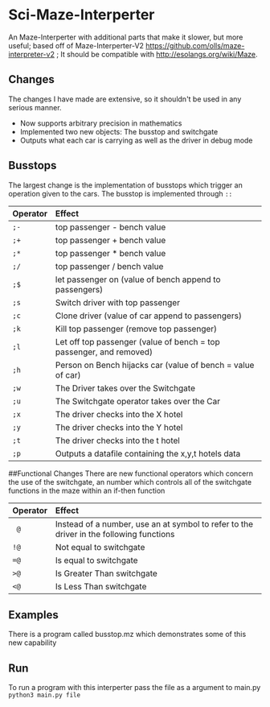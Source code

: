 # Sci-Maze-Interperter
An Maze-Interperter with additional parts that make it slower, but more useful; based off of Maze-Interperter-V2 https://github.com/olls/maze-interpreter-v2 ; It should be compatible with http://esolangs.org/wiki/Maze.

## Changes
The changes I have made are extensive, so it shouldn't be used in any serious manner.
* Now supports arbitrary precision in mathematics
* Implemented two new objects: The busstop and switchgate
* Outputs what each car is carrying as well as the driver in debug mode

## Busstops
The largest change is the implementation of busstops which trigger an operation given to the cars.
The busstop is implemented through `::`

| Operator | Effect                                                                           |
|:-------- |:-------------------------------------------------------------------------------- |
| `;-`     | top passenger - bench value                                                      |
| `;+`     | top passenger + bench value                                                      |
| `;*`     | top passenger * bench value                                                      |
| `;/`     | top passenger / bench value                                                      |
| `;$`     | let passenger on (value of bench append to passengers)                           |
| `;s`     | Switch driver with top passenger                                                 |
| `;c`     | Clone driver (value of car append to passengers)                                 |
| `;k`     | Kill top passenger (remove top passenger)                                        |
| `;l`     | Let off top passenger (value of bench = top passenger, and removed)              |
| `;h`     | Person on Bench hijacks car (value of bench = value of car)                      |
| `;w`     | The Driver takes over the Switchgate                                             |
| `;u`     | The Switchgate operator takes over the Car                                       |
| `;x`     | The driver checks into the X hotel                                               |
| `;y`     | The driver checks into the Y hotel                                               |
| `;t`     | The driver checks into the t hotel                                               |
| `;p`     | Outputs a datafile containing the x,y,t hotels data                              |

##Functional Changes
There are new functional operators which concern the use of the switchgate, an number which controls all of the switchgate functions in the maze within an if-then function

| Operator | Effect                                                                                   |
|:-------- |:---------------------------------------------------------------------------------------- |
| ` @`     | Instead of a number, use an at symbol to refer to the driver in the following functions  |
| `!@`     | Not equal to switchgate    |
| `=@`     | Is equal to switchgate     |
| `>@`     | Is Greater Than switchgate |
| `<@`     | Is Less Than switchgate    |

## Examples
There is a program called busstop.mz which demonstrates some of this new capability
## Run
To run a program with this interperter pass the file as a argument to main.py
`python3 main.py file`
